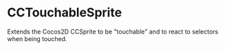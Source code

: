 CCTouchableSprite
=================

Extends the Cocos2D CCSprite to be "touchable" and to react to selectors when being touched.
